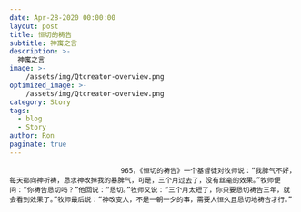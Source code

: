 ```yaml
---
date: Apr-28-2020 00:00:00
layout: post
title: 恒切的祷告
subtitle: 神寓之言
description: >-
  神寓之言
image: >-
    /assets/img/Qtcreator-overview.png
optimized_image: >-
    /assets/img/Qtcreator-overview.png
category: Story
tags:
  - blog
  - Story
author: Ron
paginate: true
---
```


							　　965，《恒切的祷告》一个基督徒对牧师说：“我脾气不好，每天都向神祈祷，恳求神改掉我的暴脾气，可是，三个月过去了，没有丝毫的效果。”牧师便问：“你祷告恳切吗？”他回说：“恳切。”牧师又说：“三个月太短了，你只要恳切祷告三年，就会看到效果了。”牧师最后说：“神改变人，不是一朝一夕的事，需要人恒久且恳切地祷告才行。”
							
							
						